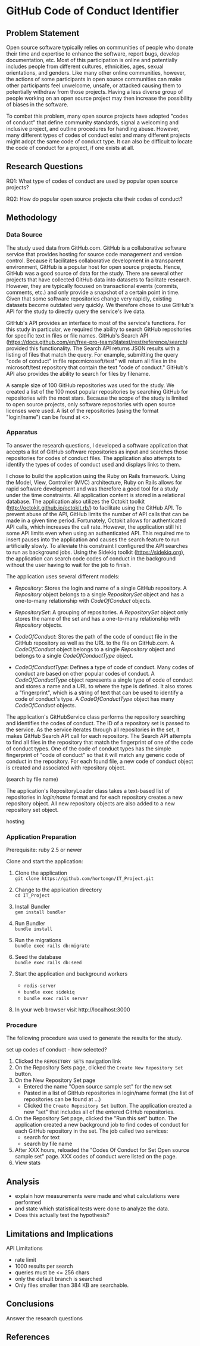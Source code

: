# GitHub Code of Conduct Identifier

## Problem Statement

Open source software typically relies on communities of people who donate their time and expertise to enhance the software, report bugs, develop documentation, etc.  Most of this participation is online and potentially includes people from different cultures, ethnicities, ages, sexual orientations, and genders.  Like many other online communities, however, the actions of some participants in open source communities can make other participants feel unwelcome, unsafe, or attacked causing them to potentially withdraw from those projects.  Having a less diverse group of people working on an open source project may then increase the possibility of biases in the software.

To combat this problem, many open source projects have adopted "codes of conduct" that define community standards, signal a welcoming and inclusive project, and outline procedures for handling abuse.  However, many different types of codes of conduct exist and many different projects might adopt the same code of conduct type.  It can also be difficult to locate the code of conduct for a project, if one exists at all.

## Research Questions

RQ1: What type of codes of conduct are used by popular open source projects?

RQ2: How do popular open source projects cite their codes of conduct?

## Methodology

### Data Source

The study used data from GitHub.com.  GitHub is a collaborative software service that provides hosting for source code management and version control.  Because it facilitates collaborative development in a transparent environment, GitHub is a popular host for open source projects.  Hence, GitHub was a good source of data for the study.  There are several other projects that have collected GitHub data into datasets to facilitate research.  However, they are typically focused on transactional events (commits, comments, etc.) and only provide a snapshot of a certain point in time.  Given that some software repositories change very rapidly, existing datasets become outdated very quickly. We therefore chose to use GitHub's API for the study to directly query the service's live data.

GitHub's API provides an interface to most of the service's functions.  For this study in particular, we required the ability to search GitHub repositories for specific text in files or file names.  GitHub's Search API (https://docs.github.com/en/free-pro-team@latest/rest/reference/search) provided this functionality.  The Search API returns JSON results with a listing of files that match the query. For example, submitting the query "code of conduct" in:file repo:microsoft/test" will return all files in the microsoft/test repository that contain the text "code of conduct."  GitHub's API also provides the ability to search for files by filename.  

A sample size of 100 GitHub repositories was used for the study.  We created a list of the 100 most popular repositories by searching GitHub for repositories with the most stars.  Because the scope of the study is limited to open source projects, only software repositories with open source licenses were used.  A list of the repositories (using the format "login/name") can be found at <>.

### Apparatus

To answer the research questions, I developed a software application that accepts a list of GitHub software repositories as input and searches those repositories for codes of conduct files.  The application also attempts to identify the types of codes of conduct used and displays links to them.

I chose to build the application using the Ruby on Rails framework.  Using the Model, View, Controller (MVC) architecture, Ruby on Rails allows for rapid software development and was therefore a good tool for a study under the time constraints.  All application content is stored in a relational database.  The application also utilizes the Octokit toolkit (http://octokit.github.io/octokit.rb/) to facilitate using the GitHub API.  To prevent abuse of the API, GitHub limits the number of API calls that can be made in a given time period.  Fortunately, Octokit allows for authenticated API calls, which increases the call rate.  However, the application still hit some API limits even when using an authenticated API.  This required me to insert pauses into the application and causes the search feature to run artificially slowly.  To alleviate this constraint I configured the API searches to run as background jobs.  Using the Sidekiq toolkit (https://sidekiq.org), the application can search code codes of conduct in the background without the user having to wait for the job to finish.

The application uses several different models:

* _Repository_: Stores the login and name of a single GitHub repository.  A _Repository_ object belongs to a single _RepositorySet_ object and has a one-to-many relationship with _CodeOfConduct_ objects.

* _RepositorySet_: A grouping of repositories.  A _RepositorySet_ object only stores the name of the set and has a one-to-many relationship with _Repository_ objects.

* _CodeOfConduct_: Stores the path of the code of conduct file in the GitHub repository as well as the URL to the file on GitHub.com.  A _CodeOfConduct_ object belongs to a single _Repository_ object and belongs to a single _CodeOfConductType_ object.

* _CodeOfConductType_: Defines a type of code of conduct.  Many codes of conduct are based on other popular codes of conduct.  A _CodeOfConductType_ object represents a single type of code of conduct and stores a name and a URL to where the type is defined.  It also stores a "fingerprint", which is a string of text that can be used to identify a code of conduct's type.  A _CodeOfConductType_ object has many _CodeOfConduct_ objects.

The application's GitHubService class performs the repository searching and identifies the codes of conduct.  The ID of a repository set is passed to the service.  As the service iterates through all repositories in the set, it makes GitHub Search API call for each repository.  The Search API attempts to find all files in the repository that match the fingerprint of one of the code of conduct types.  One of the code of conduct types has the simple fingerprint of "code of conduct" so that it will match any generic code of conduct in the repository.  For each found file, a new code of conduct object is created and associated with repository object. 

(search by file name)

The application's RepositoryLoader class takes a text-based list of repositories in _login/name_ format and for each repository creates a new repository object.  All new repository objects are also added to a new repository set object.  

hosting

### Application Preparation

Prerequisite: ruby 2.5 or newer

Clone and start the application:

1. Clone the application<br />`git clone https://github.com/hortongn/IT_Project.git`

1. Change to the application directory<br />`cd IT_Project`

1. Install Bundler<br />`gem install bundler`

1. Run Bundler<br />`bundle install`

1. Run the migrations<br />`bundle exec rails db:migrate`

1. Seed the database<br />`bundle exec rails db:seed`

1. Start the application and background workers
    * `redis-server`
    * `bundle exec sidekiq`
    * `bundle exec rails server`

1. In your web browser visit http://localhost:3000

### Procedure

The following procedure was used to generate the results for the study.

set up codes of conduct - how selected?

1. Clicked the `REPOSITORY SETS` navigation link
1. On the Repository Sets page, clicked the `Create New Repository Set` button.
1. On the New Repository Set page
    * Entered the name "Open source sample set" for the new set
    * Pasted in a list of GitHub repositories in login/name format (the list of repositories can be found at ...)
    * Clicked the `Create Repository Set` button.  The application created a new "set" that includes all of the entered GitHub repositories.
1. On the Repository Set page, clicked the "Run this set" button. The application created a new background job to find codes of conduct for each GitHub repository in the set.  The job called two services:
    * search for text
    * search by file name
1. After XXX hours, reloaded the "Codes Of Conduct for Set Open source sample set" page.  XXX codes of conduct were listed on the page.  
1. View stats

## Analysis

* explain how measurements were made and what calculations were performed
* and state which statistical tests were done to analyze the data.
* Does this actually test the hypothesis?

## Limitations and Implications

API Limitations
* rate limit
* 1000 results per search
* queries must be <= 256 chars
* only the default branch is searched
* Only files smaller than 384 KB are searchable.

## Conclusions

Answer the research questions

## References
